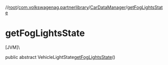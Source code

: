 //[root](../../../index.md)/[com.volkswagenag.partnerlibrary](../index.md)/[CarDataManager](index.md)/[getFogLightsState](get-fog-lights-state.md)

# getFogLightsState

[JVM]\

public abstract VehicleLightState[getFogLightsState](get-fog-lights-state.md)()
